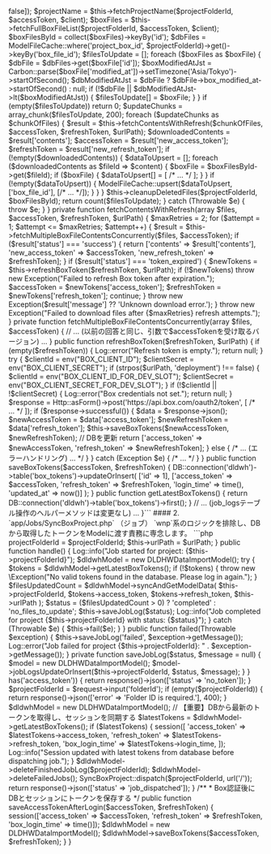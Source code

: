 <?php

namespace App\Models;

use App\Models\ModelFileCache;
use Illuminate\Database\Eloquent\Model;
use Illuminate\Support\Facades\DB;
use Illuminate\Support\Facades\Log;
use Illuminate\Support\Facades\Http;
use GuzzleHttp\Client;
use GuzzleHttp\Pool;
use GuzzleHttp\Exception\ClientException;
use Illuminate\Support\Carbon;
use Exception;
use Throwable;

class DLDHWDataImportModel extends Model
{
    // ... getCategoryNameByElementId, getCachedProjectList, etc. ...

    /**
     * 【最終版】BoxとDBを同期するメインロジック
     */
    public function syncAndGetModelData($projectFolderId, $accessToken, $refreshToken, $urlPath)
    {
        mb_internal_encoding('UTF-8');
        set_time_limit(0); 

        try {
            $client = new Client(['verify' => false]);
            $projectName = $this->fetchProjectName($projectFolderId, $accessToken, $client);
            $boxFiles = $this->fetchFullBoxFileList($projectFolderId, $accessToken, $client);
            $boxFilesById = collect($boxFiles)->keyBy('id');
            $dbFiles = ModelFileCache::where('project_box_id', $projectFolderId)->get()->keyBy('box_file_id');
            
            $filesToUpdate = [];
            foreach ($boxFiles as $boxFile) {
                $dbFile = $dbFiles->get($boxFile['id']);
                $boxModifiedAtJst = Carbon::parse($boxFile['modified_at'])->setTimezone('Asia/Tokyo')->startOfSecond();
                $dbModifiedAtJst = $dbFile ? $dbFile->box_modified_at->startOfSecond() : null;
                if (!$dbFile || $dbModifiedAtJst->lt($boxModifiedAtJst)) {
                    $filesToUpdate[] = $boxFile;
                }
            }
            
            if (empty($filesToUpdate)) return 0;

            $updateChunks = array_chunk($filesToUpdate, 200);
            foreach ($updateChunks as $chunkOfFiles) {
                $result = $this->fetchContentsWithRefresh($chunkOfFiles, $accessToken, $refreshToken, $urlPath);
                $downloadedContents = $result['contents'];
                $accessToken = $result['new_access_token'];
                $refreshToken = $result['new_refresh_token'];
                
                if (!empty($downloadedContents)) {
                    $dataToUpsert = [];
                    foreach ($downloadedContents as $fileId => $content) {
                        $boxFile = $boxFilesById->get($fileId);
                        if ($boxFile) {
                            $dataToUpsert[] = [ /* ... */ ];
                        }
                    }
                    if (!empty($dataToUpsert)) {
                        ModelFileCache::upsert($dataToUpsert, ['box_file_id'], [/* ... */]);
                    }
                }
            }
            $this->cleanupDeletedFiles($projectFolderId, $boxFilesById);
            return count($filesToUpdate);
        } catch (Throwable $e) { throw $e; }
    }
    
    private function fetchContentsWithRefresh(array $files, $accessToken, $refreshToken, $urlPath)
    {
        $maxRetries = 2;
        for ($attempt = 1; $attempt <= $maxRetries; $attempt++) {
            $result = $this->fetchMultipleBoxFileContentsConcurrently($files, $accessToken);
            if ($result['status'] === 'success') {
                return ['contents' => $result['contents'], 'new_access_token' => $accessToken, 'new_refresh_token' => $refreshToken];
            }
            if ($result['status'] === 'token_expired') {
                $newTokens = $this->refreshBoxToken($refreshToken, $urlPath);
                if (!$newTokens) throw new Exception("Failed to refresh Box token after expiration.");
                $accessToken = $newTokens['access_token'];
                $refreshToken = $newTokens['refresh_token'];
                continue;
            }
            throw new Exception($result['message'] ?? 'Unknown download error.');
        }
        throw new Exception("Failed to download files after {$maxRetries} refresh attempts.");
    }
    
    private function fetchMultipleBoxFileContentsConcurrently(array $files, $accessToken)
    {
        // ... (以前の回答と同じ、引数で$accessTokenを受け取るバージョン) ...
    }
    
    public function refreshBoxToken($refreshToken, $urlPath)
    {
        if (empty($refreshToken)) { Log::error("Refresh token is empty."); return null; }
        try {
            $clientId = env("BOX_CLIENT_ID"); $clientSecret = env("BOX_CLIENT_SECRET");
            if (strpos($urlPath, 'deployment') !== false) {
                $clientId = env("BOX_CLIENT_ID_FOR_DEV_SLOT"); $clientSecret = env("BOX_CLIENT_SECRET_FOR_DEV_SLOT");
            }
            if (!$clientId || !$clientSecret) { Log::error("Box credentials not set."); return null; }
            $response = Http::asForm()->post('https://api.box.com/oauth2/token', [ /* ... */ ]);
            if ($response->successful()) {
                $data = $response->json();
                $newAccessToken = $data['access_token'];
                $newRefreshToken = $data['refresh_token'];
                $this->saveBoxTokens($newAccessToken, $newRefreshToken); // DBを更新
                return ['access_token' => $newAccessToken, 'refresh_token' => $newRefreshToken];
            } else { /* ... (エラーハンドリング) ... */ }
        } catch (Exception $e) { /* ... */ }
    }
    
    public function saveBoxTokens($accessToken, $refreshToken)
    {
        DB::connection('dldwh')->table('box_tokens')->updateOrInsert(
            ['id' => 1],
            ['access_token' => $accessToken, 'refresh_token' => $refreshToken, 'login_time' => time(), 'updated_at' => now()]
        );
    }

    public function getLatestBoxTokens()
    {
        return DB::connection('dldwh')->table('box_tokens')->first();
    }
    
    // ... (job_logsテーブル操作のヘルパーメソッドは変更なし) ...
}```

#### 2. `app/Jobs/SyncBoxProject.php` （ジョブ）

`wnp`系のロジックを排除し、DBから取得したトークンをModelに渡す責務に専念します。

```php
<?php

namespace App\Jobs;

use App\Models\DLDHWDataImportModel;
use Illuminate\Bus\Queueable;
use Illuminate\Contracts\Queue\ShouldQueue;
use Illuminate\Foundation\Bus\Dispatchable;
use Illuminate\Queue\InteractsWithQueue;
use Illuminate\Queue\SerializesModels;
use Illuminate\Support\Facades\Log;
use Throwable;

class SyncBoxProject implements ShouldQueue
{
    use Dispatchable, InteractsWithQueue, Queueable, SerializesModels;

    protected $projectFolderId;
    protected $urlPath;

    public function __construct($projectFolderId, $urlPath)
    {
        $this->projectFolderId = $projectFolderId;
        $this->urlPath = $urlPath;
    }

    public function handle()
    {
        Log::info("Job started for project: {$this->projectFolderId}");
        $dldwhModel = new DLDHWDataImportModel();
        
        try {
            $tokens = $dldwhModel->getLatestBoxTokens();
            if (!$tokens) {
                throw new \Exception("No valid tokens found in the database. Please log in again.");
            }
            
            $filesUpdatedCount = $dldwhModel->syncAndGetModelData(
                $this->projectFolderId, 
                $tokens->access_token, 
                $tokens->refresh_token,
                $this->urlPath
            );

            $status = ($filesUpdatedCount > 0) ? 'completed' : 'no_files_to_update';
            $this->saveJobLog($status);
            Log::info("Job completed for project {$this->projectFolderId} with status: {$status}");

        } catch (Throwable $e) {
            $this->fail($e);
        }
    }
    
    public function failed(Throwable $exception)
    {
        $this->saveJobLog('failed', $exception->getMessage());
        Log::error("Job failed for project {$this->projectFolderId}: " . $exception->getMessage());
    }
    
    private function saveJobLog($status, $message = null)
    {
        $model = new DLDHWDataImportModel();
        $model->jobLogsUpdateOrInsert($this->projectFolderId, $status, $message);
    }
}


<?php

namespace App\Http\Controllers;

use App\Models\DLDHWDataImportModel;
use App\Jobs\SyncBoxProject;
use Illuminate\Http\Request;

class DLDWHDataObjectViewerController extends Controller
{
    // ... (objViewer, getModelData, checkSyncJobStatus, getProjectList, getCategoryNameByElementId は変更なし) ...

    /**
     * 【最終版】同期ジョブを開始させる
     */
    public function startSync(Request $request)
    {
        if (!session()->has('access_token')) {
            return response()->json(['status' => 'no_token']);
        }

        $projectFolderId = $request->input('folderId');
        if (empty($projectFolderId)) {
            return response()->json(['error' => 'Folder ID is required.'], 400);
        }
        
        $dldwhModel = new DLDHWDataImportModel();
        
        // 【重要】DBから最新のトークンを取得し、セッションを同期する
        $latestTokens = $dldwhModel->getLatestBoxTokens();
        if ($latestTokens) {
            session([
                'access_token' => $latestTokens->access_token,
                'refresh_token' => $latestTokens->refresh_token,
                'box_login_time' => $latestTokens->login_time,
            ]);
            Log::info("Session updated with latest tokens from database before dispatching job.");
        }

        $dldwhModel->deleteFinishedJobLog($projectFolderId);
        $dldwhModel->deleteFailedJobs();
        
        SyncBoxProject::dispatch($projectFolderId, url('/'));
        
        return response()->json(['status' => 'job_dispatched']);
    }
    
    /**
     * Box認証後にDBとセッションにトークンを保存する
     */
    public function saveAccessTokenAfterLogin($accessToken, $refreshToken)
    {
        session(['access_token' => $accessToken, 'refresh_token' => $refreshToken, 'box_login_time' => time()]);
        $dldwhModel = new DLDHWDataImportModel();
        $dldwhModel->saveBoxTokens($accessToken, $refreshToken);
    }
}
